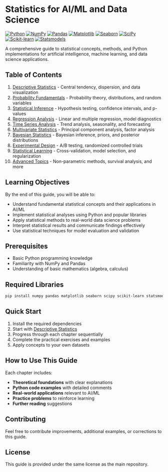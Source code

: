 # Statistics for AI/ML and Data Science

[![Python](https://img.shields.io/badge/Python-3.8+-blue.svg)](https://www.python.org/downloads/)
[![NumPy](https://img.shields.io/badge/NumPy-1.21+-green.svg)](https://numpy.org/)
[![Pandas](https://img.shields.io/badge/Pandas-1.3+-blue.svg)](https://pandas.pydata.org/)
[![Matplotlib](https://img.shields.io/badge/Matplotlib-3.4+-orange.svg)](https://matplotlib.org/)
[![Seaborn](https://img.shields.io/badge/Seaborn-0.11+-blue.svg)](https://seaborn.pydata.org/)
[![SciPy](https://img.shields.io/badge/SciPy-1.7+-green.svg)](https://scipy.org/)
[![Scikit-learn](https://img.shields.io/badge/Scikit--learn-1.0+-orange.svg)](https://scikit-learn.org/)
[![Statsmodels](https://img.shields.io/badge/Statsmodels-0.13+-blue.svg)](https://www.statsmodels.org/)

A comprehensive guide to statistical concepts, methods, and Python implementations for artificial intelligence, machine learning, and data science applications.

## Table of Contents

1. [Descriptive Statistics](01-descriptive-statistics.md) - Central tendency, dispersion, and data visualization
2. [Probability Fundamentals](02-probability-fundamentals.md) - Probability theory, distributions, and random variables
3. [Statistical Inference](03-statistical-inference.md) - Hypothesis testing, confidence intervals, and p-values
4. [Regression Analysis](04-regression-analysis.md) - Linear and multiple regression, model diagnostics
5. [Time Series Analysis](05-time-series-analysis.md) - Trend analysis, seasonality, and forecasting
6. [Multivariate Statistics](06-multivariate-statistics.md) - Principal component analysis, factor analysis
7. [Bayesian Statistics](07-bayesian-statistics.md) - Bayesian inference, priors, and posterior distributions
8. [Experimental Design](08-experimental-design.md) - A/B testing, randomized controlled trials
9. [Statistical Learning](09-statistical-learning.md) - Cross-validation, model selection, and regularization
10. [Advanced Topics](10-advanced-topics.md) - Non-parametric methods, survival analysis, and more

## Learning Objectives

By the end of this guide, you will be able to:

- Understand fundamental statistical concepts and their applications in AI/ML
- Implement statistical analyses using Python and popular libraries
- Apply statistical methods to real-world data science problems
- Interpret statistical results and communicate findings effectively
- Use statistical techniques for model evaluation and validation

## Prerequisites

- Basic Python programming knowledge
- Familiarity with NumPy and Pandas
- Understanding of basic mathematics (algebra, calculus)

## Required Libraries

```bash
pip install numpy pandas matplotlib seaborn scipy scikit-learn statsmodels
```

## Quick Start

1. Install the required dependencies
2. Start with [Descriptive Statistics](01-descriptive-statistics.md)
3. Progress through each chapter sequentially
4. Complete the practical exercises and examples
5. Apply concepts to your own datasets

## How to Use This Guide

Each chapter includes:
- **Theoretical foundations** with clear explanations
- **Python code examples** with detailed comments
- **Real-world applications** relevant to AI/ML
- **Practice problems** to reinforce learning
- **Further reading** suggestions

## Contributing

Feel free to contribute improvements, additional examples, or corrections to this guide.

## License

This guide is provided under the same license as the main repository. 